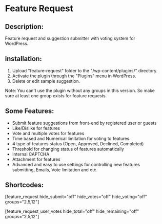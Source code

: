 Feature Request
====================
Description:
-------------------
Feature request and suggestion submitter with voting system for WordPress.


installation:
-------------------
1. Upload "feature-request" folder to the "/wp-content/plugins/" directory.
2. Activate the plugin through the "Plugins" menu in WordPress.
3. Delete or edit sample suggestion.

Note: You can't use the plugin without any groups in this version. So make sure at least one group exists for feature requests.


Some Features:
-------------------
* Submit feature suggestions from front-end by registered user or guests
* Like/Dislike for features
* Vote and multiple votes for features
* Time based and Numerical limitation for voting to features
* 4 type of features status (Open, Approved, Declined, Completed)
* Threshold for changing status of features automatically
* Internal CAPTCHA
* Attachment for features
* Advanced and easy to use settings for controlling new features submitting, Emails, Vote limitation and etc.

Shortcodes:
-------------------
[feature_request hide_submit="off" hide_votes="off" hide_voting="off" groups="2,5,12"]

[feature_request_user_votes hide_total="off" hide_remaining="off" groups="2,5,12"]